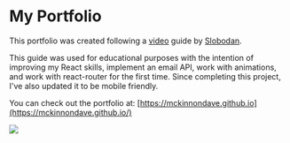 # My Portfolio

This portfolio was created following a [video](https://www.youtube.com/watch?v=ESHaail1eGc&t=3931s) guide by [Slobodan](youtube.com/c/CodewithSloba).

This guide was used for educational purposes with the intention of improving my React skills, implement an email API, work with animations, and work with react-router for the first time. Since completing this project, I've also updated it to be mobile friendly.

You can check out the portfolio at: [https://mckinnondave.github.io](https://mckinnondave.github.io/)

![](./portfolio.gif)